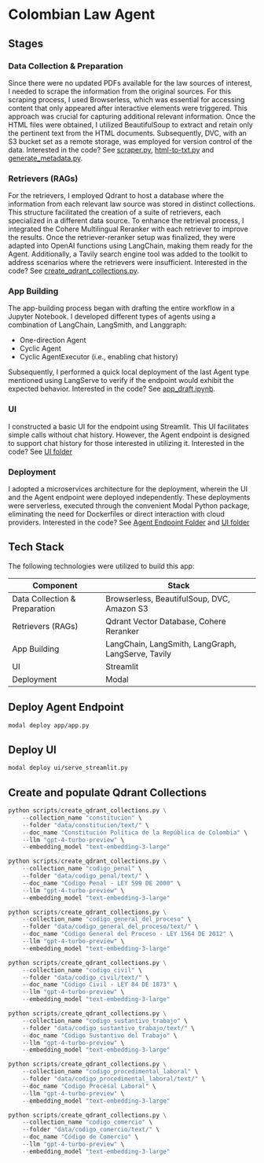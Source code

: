 # Colombian Law Agent

## Stages

### Data Collection & Preparation
Since there were no updated PDFs available for the law sources of interest, I needed to scrape the information from the original sources. For this scraping process, I used Browserless, which was essential for accessing content that only appeared after interactive elements were triggered. This approach was crucial for capturing additional relevant information. Once the HTML files were obtained, I utilized BeautifulSoup to extract and retain only the pertinent text from the HTML documents. Subsequently, DVC, with an S3 bucket set as a remote storage, was employed for version control of the data. Interested in the code? See [scraper.py](https://github.com/jjovalle99/colombian-law-agent/blob/071573b467ea7c22b5a6c5e5f4c9a1e81fdcd2c9/scripts/scraper.py), [html-to-txt.py](https://github.com/jjovalle99/colombian-law-agent/blob/071573b467ea7c22b5a6c5e5f4c9a1e81fdcd2c9/scripts/html-to-txt.py) and [generate_metadata.py](https://github.com/jjovalle99/colombian-law-agent/blob/071573b467ea7c22b5a6c5e5f4c9a1e81fdcd2c9/scripts/generate_metadata.py).

### Retrievers (RAGs)
For the retrievers, I employed Qdrant to host a database where the information from each relevant law source was stored in distinct collections. This structure facilitated the creation of a suite of retrievers, each specialized in a different data source. To enhance the retrieval process, I integrated the Cohere Multilingual Reranker with each retriever to improve the results. Once the retriever-reranker setup was finalized, they were adapted into OpenAI functions using LangChain, making them ready for the Agent. Additionally, a Tavily search engine tool was added to the toolkit to address scenarios where the retrievers were insufficient. Interested in the code? See [create_qdrant_collections.py](https://github.com/jjovalle99/colombian-law-agent/blob/071573b467ea7c22b5a6c5e5f4c9a1e81fdcd2c9/scripts/create_qdrant_collections.py).

### App Building
The app-building process began with drafting the entire workflow in a Jupyter Notebook. I developed different types of agents using a combination of LangChain, LangSmith, and Langgraph:
- One-direction Agent
- Cyclic Agent
- Cyclic AgentExecutor (i.e., enabling chat history)

Subsequently, I performed a quick local deployment of the last Agent type mentioned using LangServe to verify if the endpoint would exhibit the expected behavior. Interested in the code? See [app_draft.ipynb](https://github.com/jjovalle99/colombian-law-agent/blob/071573b467ea7c22b5a6c5e5f4c9a1e81fdcd2c9/app_draft.ipynb).

### UI
I constructed a basic UI for the endpoint using Streamlit. This UI facilitates simple calls without chat history. However, the Agent endpoint is designed to support chat history for those interested in utilizing it. Interested in the code? See [UI folder](https://github.com/jjovalle99/colombian-law-agent/tree/071573b467ea7c22b5a6c5e5f4c9a1e81fdcd2c9/ui)

### Deployment
I adopted a microservices architecture for the deployment, wherein the UI and the Agent endpoint were deployed independently. These deployments were serverless, executed through the convenient Modal Python package, eliminating the need for Dockerfiles or direct interaction with cloud providers. Interested in the code? See [Agent Endpoint Folder](https://github.com/jjovalle99/colombian-law-agent/tree/071573b467ea7c22b5a6c5e5f4c9a1e81fdcd2c9/app) and [UI folder](https://github.com/jjovalle99/colombian-law-agent/tree/071573b467ea7c22b5a6c5e5f4c9a1e81fdcd2c9/ui)

## Tech Stack

The following technologies were utilized to build this app:

| Component                      | Stack                                               |
| ------------------------------ | --------------------------------------------------- |
| Data Collection & Preparation  | Browserless, BeautifulSoup, DVC, Amazon S3          |
| Retrievers (RAGs)              | Qdrant Vector Database, Cohere Reranker             |
| App Building                   | LangChain, LangSmith, LangGraph, LangServe, Tavily  |
| UI                             | Streamlit                                           |
| Deployment                     | Modal                                               |



## Deploy Agent Endpoint
```bash
modal deploy app/app.py
```

## Deploy UI
```bash
modal deploy ui/serve_streamlit.py
```

## Create and populate Qdrant Collections
```python
python scripts/create_qdrant_collections.py \
    --collection_name "constitucion" \
    --folder "data/constitucion/text/" \
    --doc_name "Constitución Política de la República de Colombia" \
    --llm "gpt-4-turbo-preview" \
    --embedding_model "text-embedding-3-large" 

python scripts/create_qdrant_collections.py \
    --collection_name "codigo_penal" \
    --folder "data/codigo_penal/text/" \
    --doc_name "Código Penal - LEY 599 DE 2000" \
    --llm "gpt-4-turbo-preview" \
    --embedding_model "text-embedding-3-large" 

python scripts/create_qdrant_collections.py \
    --collection_name "codigo_general_del_proceso" \
    --folder "data/codigo_general_del_proceso/text/" \
    --doc_name "Código General del Proceso - LEY 1564 DE 2012" \
    --llm "gpt-4-turbo-preview" \
    --embedding_model "text-embedding-3-large" 

python scripts/create_qdrant_collections.py \
    --collection_name "codigo_civil" \
    --folder "data/codigo_civil/text/" \
    --doc_name "Código Civil - LEY 84 DE 1873" \
    --llm "gpt-4-turbo-preview" \
    --embedding_model "text-embedding-3-large" 

python scripts/create_qdrant_collections.py \
    --collection_name "codigo_sustantivo_trabajo" \
    --folder "data/codigo_sustantivo_trabajo/text/" \
    --doc_name "Código Sustantivo del Trabajo" \
    --llm "gpt-4-turbo-preview" \
    --embedding_model "text-embedding-3-large"

python scripts/create_qdrant_collections.py \
    --collection_name "codigo_procedimental_laboral" \
    --folder "data/codigo_procedimental_laboral/text/" \
    --doc_name "Codigo Procesal Laboral" \
    --llm "gpt-4-turbo-preview" \
    --embedding_model "text-embedding-3-large" 

python scripts/create_qdrant_collections.py \
    --collection_name "codigo_comercio" \
    --folder "data/codigo_comercio/text/" \
    --doc_name "Código de Comercio" \
    --llm "gpt-4-turbo-preview" \
    --embedding_model "text-embedding-3-large" 
```
